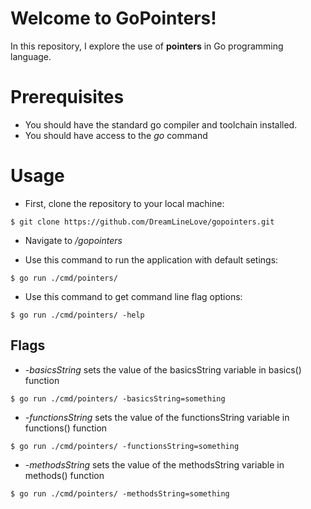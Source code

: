# Welcome to GoPointers!
In this repository, I explore the use of **pointers** in Go programming language.

# Prerequisites
- You should have the standard go compiler and toolchain installed.
- You should have access to the *go* command

# Usage
- First, clone the repository to your local machine:
```
$ git clone https://github.com/DreamLineLove/gopointers.git
```

- Navigate to */gopointers*

- Use this command to run the application with default setings:
```
$ go run ./cmd/pointers/
```

- Use this command to get command line flag options:
```
$ go run ./cmd/pointers/ -help
```

## Flags
- *-basicsString* sets the value of the basicsString variable in basics() function
```
$ go run ./cmd/pointers/ -basicsString=something
```

- *-functionsString* sets the value of the functionsString variable in functions() function
```
$ go run ./cmd/pointers/ -functionsString=something
```

- *-methodsString* sets the value of the methodsString variable in methods() function
```
$ go run ./cmd/pointers/ -methodsString=something
```


